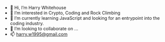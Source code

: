 - 👋 Hi, I’m Harry Whitehouse
- 👀 I’m interested in Crypto, Coding and Rock Climbing
- 🌱 I’m currently learning JavaScript and looking for an entrypoint into the coding industry.
- 💞️ I’m looking to collaborate on ...
- 📫 harry.w1995@gmail.com

<!---
Harry-Whitehouse/Harry-Whitehouse is a ✨ special ✨ repository because its `README.md` (this file) appears on your GitHub profile.
You can click the Preview link to take a look at your changes.
--->
